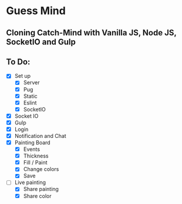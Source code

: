 # Guess Mind

## Cloning Catch-Mind with Vanilla JS, Node JS, SocketIO and Gulp

## To Do:

- [x] Set up
  - [x] Server
  - [x] Pug
  - [x] Static
  - [x] Eslint
  - [x] SocketIO
- [x] Socket IO
- [x] Gulp
- [x] Login
- [x] Notification and Chat
- [x] Painting Board
  - [x] Events
  - [x] Thickness
  - [x] Fill / Paint
  - [x] Change colors
  - [x] Save
- [ ] Live painting
  - [x] Share painting
  - [x] Share color
